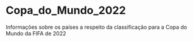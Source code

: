 # Copa_do_Mundo_2022
Informações sobre os países a respeito da classificação para a Copa do Mundo da FIFA de 2022
